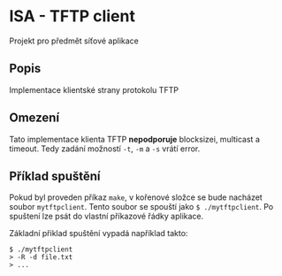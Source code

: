 # ISA - TFTP client

Projekt pro předmět síťové aplikace

## Popis

Implementace klientské strany protokolu TFTP

## Omezení

Tato implementace klienta TFTP **nepodporuje** blocksizei, multicast a timeout.
Tedy zadání možností `-t`, `-m` a `-s` vrátí error.

## Příklad spuštění
Pokud byl proveden příkaz `make`, v kořenové složce se bude nacházet soubor `mytftpclient`.
Tento soubor se spouští jako `$ ./mytftpclient`. Po spuštení lze psát do vlastní příkazové
řádky aplikace.

Základní přiklad spuštění vypadá například takto:

```
$ ./mytftpclient
> -R -d file.txt
> ...

```


